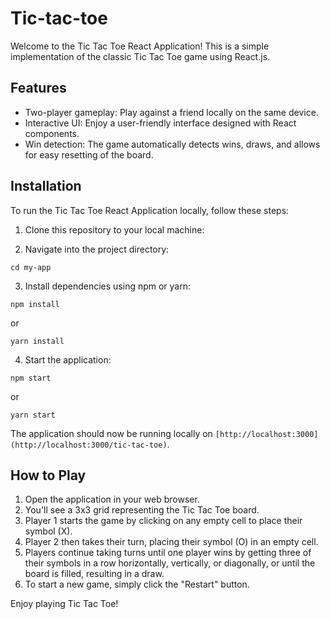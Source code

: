 # Tic-tac-toe

Welcome to the Tic Tac Toe React Application! This is a simple implementation of the classic Tic Tac Toe game using React.js.

## Features

- Two-player gameplay: Play against a friend locally on the same device.
- Interactive UI: Enjoy a user-friendly interface designed with React components.
- Win detection: The game automatically detects wins, draws, and allows for easy resetting of the board.

## Installation

To run the Tic Tac Toe React Application locally, follow these steps:

1. Clone this repository to your local machine:


2. Navigate into the project directory:

```
cd my-app
```

3. Install dependencies using npm or yarn:

```
npm install
```
or
```
yarn install
```

4. Start the application:

```
npm start
```
or
```
yarn start
```

The application should now be running locally on `[http://localhost:3000](http://localhost:3000/tic-tac-toe)`.

## How to Play

1. Open the application in your web browser.
2. You'll see a 3x3 grid representing the Tic Tac Toe board.
3. Player 1 starts the game by clicking on any empty cell to place their symbol (X).
4. Player 2 then takes their turn, placing their symbol (O) in an empty cell.
5. Players continue taking turns until one player wins by getting three of their symbols in a row horizontally, vertically, or diagonally, or until the board is filled, resulting in a draw.
6. To start a new game, simply click the "Restart" button.

Enjoy playing Tic Tac Toe!


